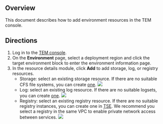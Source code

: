 ## Overview

This document describes how to add environment resources in the TEM console.

## Directions

1. Log in to the [TEM console](https://console.cloud.tencent.com/tem).
2. On the **Environment** page, select a deployment region and click the target environment block to enter the environment information page.
3. In the resource details module, click **Add** to add storage, log, or registry resources.
   - Storage: select an existing storage resource. If there are no suitable CFS file systems, you can create [one](https://console.cloud.tencent.com/cfs/fs?rid=4).
	 ![](https://main.qcloudimg.com/raw/fe391a1fb69ed5d294079bdaaea19366.png)
   - Log: select an existing log resource. If there are no suitable logsets, you can create [one](https://console.cloud.tencent.com/cls/topic?region=ap-shanghai).
		![](https://main.qcloudimg.com/raw/418607848d7417f1329cf143c1d6d30d.png)
   - Registry: select an existing registry resource. If there are no suitable registry instances, you can create one in [TSE](https://console.cloud.tencent.com/tse/registry?rid=4). We recommend you select a registry in the same VPC to enable private network access between services.
		![](https://main.qcloudimg.com/raw/12337834fc470d100a99a4aed8c6f732.png)

     
